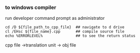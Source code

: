 ### to windows compiler

run developer command prompt as administrator
```
cd /D ${file_path_to_cpp_file}  ## navigate to d drive
cl /EHsc ${file_name}.cpp       ## compile source file
echo %ERRORLEVEL%               ## to see the return status
```

cpp file ->translation unit -> obj file